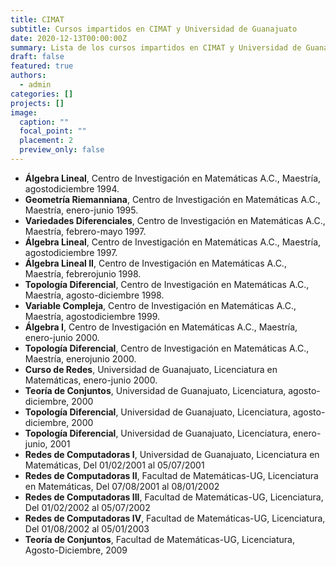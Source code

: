 ```yaml
---
title: CIMAT
subtitle: Cursos impartidos en CIMAT y Universidad de Guanajuato
date: 2020-12-13T00:00:00Z
summary: Lista de los cursos impartidos en CIMAT y Universidad de Guanajuato
draft: false
featured: true
authors:
  - admin
categories: []
projects: []
image:
  caption: ""
  focal_point: ""
  placement: 2
  preview_only: false
---
```


- __Álgebra Lineal__, Centro de Investigación en Matemáticas A.C., Maestría, agostodiciembre 1994.
- __Geometría Riemanniana__, Centro de Investigación en Matemáticas A.C., Maestría, enero-junio 1995.
- __Variedades Diferenciales__, Centro de Investigación en Matemáticas A.C., Maestría, febrero-mayo 1997.
- __Álgebra Lineal__, Centro de Investigación en Matemáticas A.C., Maestría, agostodiciembre 1997.
- __Álgebra Lineal II__, Centro de Investigación en Matemáticas A.C., Maestría, febrerojunio 1998.
- __Topología Diferencial__, Centro de Investigación en Matemáticas A.C., Maestría, agosto-diciembre 1998.
- __Variable Compleja__, Centro de Investigación en Matemáticas A.C., Maestría, agostodiciembre 1999.
- __Álgebra I__, Centro de Investigación en Matemáticas A.C., Maestría, enero-junio 2000.
- __Topología Diferencial__, Centro de Investigación en Matemáticas A.C., Maestría, enerojunio 2000.
- __Curso de Redes__, Universidad de Guanajuato, Licenciatura en Matemáticas, enero-junio 2000.
- __Teoría de Conjuntos__, Universidad de Guanajuato, Licenciatura, agosto-diciembre, 2000
- __Topología Diferencial__, Universidad de Guanajuato, Licenciatura, agosto-diciembre, 2000
- __Topología Diferencial__, Universidad de Guanajuato, Licenciatura, enero-junio, 2001
- __Redes de Computadoras I__, Universidad de Guanajuato, Licenciatura en Matemáticas, Del 01/02/2001 al 05/07/2001
- __Redes de Computadoras II__, Facultad de Matemáticas-UG, Licenciatura en Matemáticas, Del 07/08/2001 al 08/01/2002
- __Redes de Computadoras III__, Facultad de Matemáticas-UG, Licenciatura, Del 01/02/2002 al 05/07/2002
- __Redes de Computadoras IV__, Facultad de Matemáticas-UG, Licenciatura, Del 01/08/2002 al 05/01/2003
- __Teoría de Conjuntos__, Facultad de Matemáticas-UG, Licenciatura, Agosto-Diciembre, 2009
